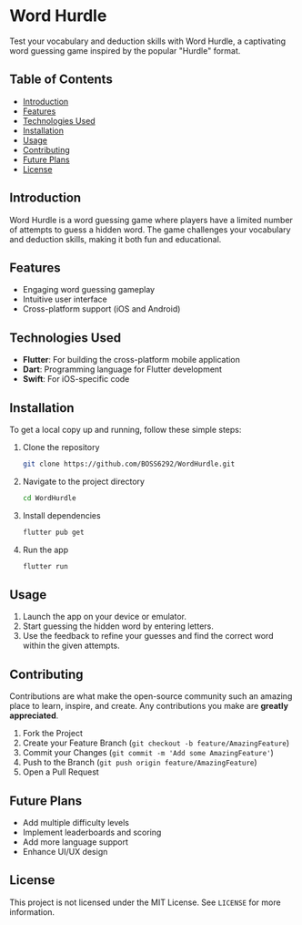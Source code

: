 
# Word Hurdle

Test your vocabulary and deduction skills with Word Hurdle, a captivating word guessing game inspired by the popular "Hurdle" format.

## Table of Contents
- [Introduction](#introduction)
- [Features](#features)
- [Technologies Used](#technologies-used)
- [Installation](#installation)
- [Usage](#usage)
- [Contributing](#contributing)
- [Future Plans](#future-plans)
- [License](#license)

## Introduction
Word Hurdle is a word guessing game where players have a limited number of attempts to guess a hidden word. The game challenges your vocabulary and deduction skills, making it both fun and educational.

## Features
- Engaging word guessing gameplay
- Intuitive user interface
- Cross-platform support (iOS and Android)

## Technologies Used
- **Flutter**: For building the cross-platform mobile application
- **Dart**: Programming language for Flutter development
- **Swift**: For iOS-specific code

## Installation
To get a local copy up and running, follow these simple steps:

1. Clone the repository
   ```sh
   git clone https://github.com/BOSS6292/WordHurdle.git
   ```
2. Navigate to the project directory
   ```sh
   cd WordHurdle
   ```
3. Install dependencies
   ```sh
   flutter pub get
   ```
4. Run the app
   ```sh
   flutter run
   ```

## Usage
1. Launch the app on your device or emulator.
2. Start guessing the hidden word by entering letters.
3. Use the feedback to refine your guesses and find the correct word within the given attempts.

## Contributing
Contributions are what make the open-source community such an amazing place to learn, inspire, and create. Any contributions you make are **greatly appreciated**.

1. Fork the Project
2. Create your Feature Branch (`git checkout -b feature/AmazingFeature`)
3. Commit your Changes (`git commit -m 'Add some AmazingFeature'`)
4. Push to the Branch (`git push origin feature/AmazingFeature`)
5. Open a Pull Request

## Future Plans
- Add multiple difficulty levels
- Implement leaderboards and scoring
- Add more language support
- Enhance UI/UX design

## License
This project is not licensed under the MIT License. See `LICENSE` for more information.
